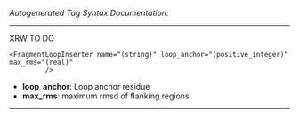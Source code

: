 _Autogenerated Tag Syntax Documentation:_

---
XRW TO DO

```
<FragmentLoopInserter name="(string)" loop_anchor="(positive_integer)" max_rms="(real)"
         />
```

-   **loop_anchor**: Loop anchor residue
-   **max_rms**: maximum rmsd of flanking regions

---
